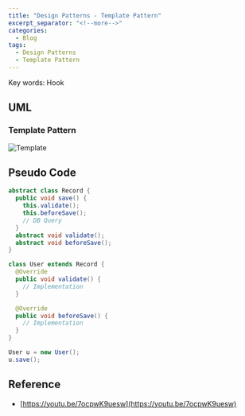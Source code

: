 ```yaml
---
title: "Design Patterns - Template Pattern"
excerpt_separator: "<!--more-->"
categories:
  - Blog
tags:
  - Design Patterns
  - Template Pattern
---
```


Key words: Hook

## UML  

### Template Pattern

![Template](http://www.plantuml.com/plantuml/proxy?src=https://raw.githubusercontent.com/battlerhythm/battlerhythm.github.io/master/assets/umls/template-pattern.puml)

## Pseudo Code

```java
abstract class Record {
  public void save() {
    this.validate();
    this.beforeSave();
    // DB Query
  }
  abstract void validate();
  abstract void beforeSave();
}

class User extends Record {
  @Override
  public void validate() {
    // Implementation
  }

  @Override
  public void beforeSave() {
    // Implementation
  }
}

User u = new User();
u.save();
```

## Reference

- [https://youtu.be/7ocpwK9uesw](https://youtu.be/7ocpwK9uesw)
